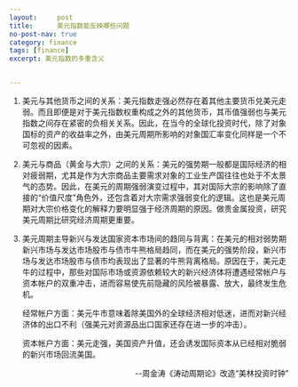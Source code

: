 ```yaml
---
layout:     post
title:      美元指数能反映哪些问题
no-post-nav: true
category: finance
tags: [finance]
excerpt: 美元指数的多重含义


---
```


1. 美元与其他货币之间的关系：美元指数走强必然存在着其他主要货币兑美元走弱。而且即便是对于美元指数权重构成之外的其他货币，其币值强弱也与美元指数之间存在紧密的负相关关系。因此，在当今的全球化投资时代，除了对象国标的资产的收益率之外，由美元周期所影响的对象国汇率变化同样是一个不可忽视的因素。

2. 美元与商品（黄金与大宗）之间的关系：美元的强势期一般都是国际经济的相对疲弱期，尤其是作为大宗商品主要需求对象的工业生产国往往也处于不太景气的态势。因此，在美元的周期强弱演变过程中，其对国际大宗的影响除了直接的“价值尺度”角色外，还包含着对大宗需求强弱变化的逻辑。这也是美元周期对大宗价格变化的解释力要明显强于经济周期的原因。做贵金属投资，研究美元周期比研究经济周期更重要。

3. 美元周期主导新兴与发达国家资本市场间的趋同与背离：在美元的相对弱势期新兴市场与发达市场股市与债市牛熊格局趋同，而在美元的强势阶段，新兴市场与发达市场股市与债市均表现出了显著的牛熊背离格局。原因在于，美元走牛的过程中，那些对国际市场或资源依赖较大的新兴经济体将遭遇经常帐户与资本帐户的双重冲击，进而容易使先前隐藏的风险被暴露、放大，最终发生危机。

   经常帐户方面：美元牛市意味着除美国外的全球经济相对低迷，进而对新兴经济体的出口不利（强美元对资源品出口国家还存在进一步的冲击）。

   资本帐户方面：美元走强，美国资产升值，还会诱发国际资本从已经相对脆弱的新兴市场回流美国。

<div style="text-align: right">--周金涛《涛动周期论》改造“美林投资时钟”</div>
